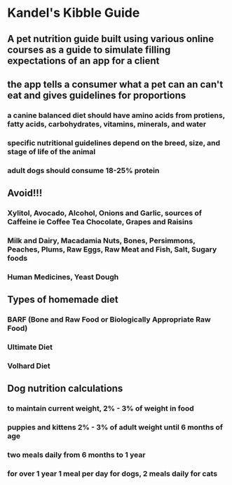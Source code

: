 # Kandel's Kibble Guide

## A pet nutrition guide built using various online courses as a guide to simulate filling expectations of an app for a client

## the app tells a consumer what a pet can an can't eat and gives guidelines for proportions

### a canine balanced diet should have amino acids from protiens, fatty acids, carbohydrates, vitamins, minerals, and water

### specific nutritional guidelines depend on the breed, size, and stage of life of the animal

### adult dogs should consume 18-25% protein


## Avoid!!!

### Xylitol, Avocado, Alcohol, Onions and Garlic, sources of Caffeine ie Coffee Tea Chocolate, Grapes and Raisins

### Milk and Dairy, Macadamia Nuts, Bones, Persimmons, Peaches, Plums, Raw Eggs, Raw Meat and Fish, Salt, Sugary foods

### Human Medicines, Yeast Dough


## Types of homemade diet

### BARF (Bone and Raw Food or Biologically Appropriate Raw Food)

### Ultimate Diet

### Volhard Diet

## Dog nutrition calculations

### to maintain current weight, 2% - 3% of weight in food

### puppies and kittens 2% - 3% of adult weight until 6 months of age

### two meals daily from 6 months to 1 year

### for over 1 year 1 meal per day for dogs, 2 meals daily for cats

